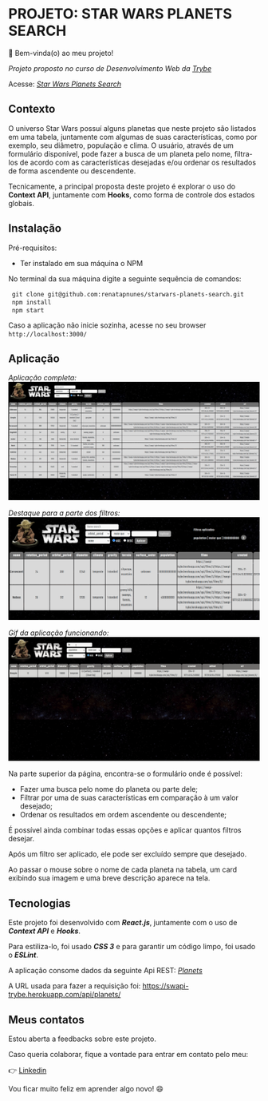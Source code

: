 # PROJETO: STAR WARS PLANETS SEARCH

👋 Bem-vinda(o) ao meu projeto! 

_Projeto proposto no curso de Desenvolvimento Web da_ [_Trybe_](https://www.betrybe.com/)

Acesse: [_Star Wars Planets Search_](https://starwars-planets-search.vercel.app/)

## Contexto
O universo Star Wars possuí alguns planetas que neste projeto são listados em uma tabela, juntamente com algumas de suas características, como por exemplo, seu diâmetro, população e clima. O usuário, através de um formulário disponível, pode fazer a busca de um planeta pelo nome, filtra-los de acordo com as características desejadas e/ou ordenar os resultados de forma ascendente ou descendente.

Tecnicamente, a principal proposta deste projeto é explorar o uso do **Context API**, juntamente com **Hooks**, como forma de controle dos estados globais.

## Instalação
Pré-requisitos:

 - Ter instalado em sua máquina o NPM
 
 No terminal da sua máquina digite a seguinte sequência de comandos:

     git clone git@github.com:renatapnunes/starwars-planets-search.git
     npm install
     npm start
Caso a aplicação não inicie sozinha, acesse no seu browser `http://localhost:3000/`

## Aplicação

_Aplicação completa:_
![Aplicação completa](https://github.com/renatapnunes/starwars-planets-search/blob/main/images-readme/StarWarsPlanets.png)

_Destaque para a parte dos filtros:_
![Filtros da aplicação](https://github.com/renatapnunes/starwars-planets-search/blob/main/images-readme/StarWarsPlanets_Filtros.png)

_Gif da aplicação funcionando:_
![Aplicação funcionando](https://github.com/renatapnunes/starwars-planets-search/blob/main/images-readme/StarWarsPlanets.gif)

Na parte superior da página, encontra-se o formulário onde é possível:

 - Fazer uma busca pelo nome do planeta ou parte dele;
 - Filtrar por uma    de suas características em comparação à um valor desejado;
 - Ordenar os    resultados em ordem ascendente ou descendente;

É possível ainda combinar todas essas opções e aplicar quantos filtros desejar.

Após um filtro ser aplicado, ele pode ser excluído sempre que desejado.

Ao passar o mouse sobre o nome de cada planeta na tabela, um card exibindo sua imagem e uma breve descrição aparece na tela.

## Tecnologias

Este projeto foi desenvolvido com ***React.js***, juntamente com o uso de ***Context API*** e ***Hooks***.

Para estiliza-lo, foi usado ***CSS 3*** e para garantir um código limpo, foi usado o ***ESLint***.


A aplicação consome dados da seguinte Api REST:  [_Planets_](https://swapi-trybe.herokuapp.com/api/planets/)

A URL usada para fazer a requisição foi: https://swapi-trybe.herokuapp.com/api/planets/

## Meus contatos
Estou aberta a feedbacks sobre este projeto.

Caso queria colaborar, fique a vontade para entrar em contato pelo meu:

👉 [Linkedin](https://www.linkedin.com/in/renata-p-nunes/)

Vou ficar muito feliz em aprender algo novo! 😄
